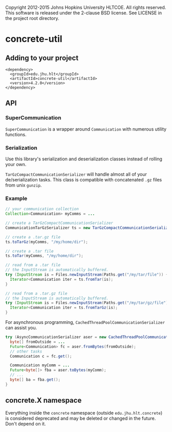 Copyright 2012-2015 Johns Hopkins University HLTCOE. All rights
reserved.  This software is released under the 2-clause BSD license.
See LICENSE in the project root directory.

concrete-util
========

Adding to your project
----------------------

    <dependency>
      <groupId>edu.jhu.hlt</groupId>
      <artifactId>concrete-util</artifactId>
      <version>4.2.0</version>
    </dependency>


API
------------

### SuperCommunication ###
`SuperCommunication` is a wrapper around `Communication` with numerous utility functions.

### Serialization ###
Use this library's serialization and deserialization classes instead of rolling your own.

`TarGzCompactCommunicationSerializer` will handle almost all of your de/serialization tasks.
This class is compatible with concatenated `.gz` files from unix `gunzip`.

### Example ###
```java
// your communication collection
Collection<Communication> myComms = ...

// create a TarGzCompactCommunicationSerializer
CommunicationTarGzSerializer ts = new TarGzCompactCommunicationSerializer();

// create a .tar.gz file
ts.toTarGz(myComms, "/my/home/dir");

// create a .tar file
ts.toTar(myComms, "/my/home/dir");

// read from a .tar file
// the InputStream is automatically buffered.
try (InputStream is = Files.newInputStream(Paths.get("/my/tar/file")) {
  Iterator<Communication iter = ts.fromTar(is);
}

// read from a .tar.gz file
// the InputStream is automatically buffered.
try (InputStream is = Files.newInputStream(Paths.get("/my/tar/gz/file")) {
  Iterator<Communication iter = ts.fromTarGz(is);
}
```

For asynchronous programming, `CachedThreadPoolCommunicationSerializer` can assist you.
```java
try (AsyncCommunicationSerializer aser = new CachedThreadPoolCommunicationSerializer();) {
  byte[] fromOutside = ...
  Future<Communication> fc = aser.fromBytes(fromOutside);
  // other tasks
  Communication c = fc.get();

  Communication myComm = ...
  Future<byte[]> fba = aser.toBytes(myComm);
  // ...
  byte[] ba = fba.get();
}
```

concrete.X namespace
------------------------------
Everything inside the `concrete` namespace (outside `edu.jhu.hlt.concrete`)
is considered deprecated and may be deleted or changed in the future. Don't depend on it.
